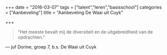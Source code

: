 +++
date = "2016-03-07"
tags = ["talent","leren","basisschool"]
categories = ["Aanbeveling"]
title = "Aanbeveling De Waai uit Cuyk"

+++

> “Het meeste bevalt mij de diversiteit en de uitgebreidheid van de opdrachten.”

— juf Dorine, groep 7, b.s. De Waai uit Cuyk
